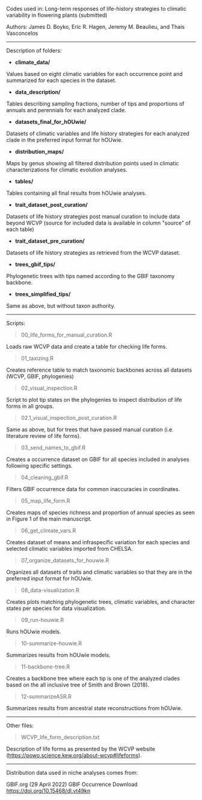 
Codes used in: Long-term responses of life-history strategies to climatic variability in flowering plants (submitted)

Authors:
James D. Boyko, Eric R. Hagen, Jeremy M. Beaulieu, and Thais Vasconcelos




----
Description of folders: 
 
- **climate_data/** 

Values based on eight climatic variables for each occurrence point and summarized for each species in the dataset.

- **data_description/** 

Tables describing sampling fractions, number of tips and proportions of annuals and perennials for each analyzed clade.

- **datasets_final_for_hOUwie/** 

Datasets of climatic variables and life history strategies for each analyzed clade in the preferred input format for hOUwie.

- **distribution_maps/**

Maps by genus showing all filtered distribution points used in climatic characterizations for climatic evolution analyses.

- **tables/** 

Tables containing all final results from hOUwie analyses.

- **trait_dataset_post_curation/** 

Datasets of life history strategies post manual curation to include data beyond WCVP (source for included data is available in column "source" of each table)

- **trait_dataset_pre_curation/** 

Datasets of life history strategies as retrieved from the WCVP dataset.

- **trees_gbif_tips/** 

Phylogenetic trees with tips named according to the GBIF taxonomy backbone.

- **trees_simplified_tips/** 

Same as above, but without taxon authority. 

----
Scripts:

> 00_life_forms_for_manual_curation.R

Loads raw WCVP data and create a table for checking life forms.

> 01_taxizing.R

Creates reference table to match taxonomic backbones across all datasets (WCVP, GBIF, phylogenies)

> 02_visual_inspection.R

Script to plot tip states on the phylogenies to inspect distribution of life forms in all groups.

> 02.1_visual_inspection_post_curation.R

Same as above, but for trees that have passed manual curation (i.e. literature review of life forms).

> 03_send_names_to_gbif.R

Creates a occurrence dataset on GBIF for all species included in analyses following specific settings.

> 04_cleaning_gbif.R

Filters GBIF occurrence data for common inaccuracies in coordinates.

> 05_map_life_form.R

Creates maps of species richness and proportion of annual species as seen in Figure 1 of the main manuscript.

> 06_get_climate_vars.R

Creates dataset of means and infraspecific variation for each species and selected climatic variables imported from CHELSA.

> 07_organize_datasets_for_houwie.R

Organizes all datasets of traits and climatic variables so that they are in the preferred input format for hOUwie.

> 08_data-visualization.R

Creates plots matching phylogenetic trees, climatic variables, and character states per species for data visualization. 

> 09_run-houwie.R

Runs hOUwie models.

> 10-summarize-houwie.R

Summarizes results from hOUwie models.

> 11-backbone-tree.R

Creates a backbone tree where each tip is one of the analyzed clades based on the all inclusive tree of Smith and Brown (2018).

> 12-summarizeASR.R

Summarizes results from ancestral state reconstructions from hOUwie.

----
Other files:

> WCVP_life_form_description.txt

Description of life forms as presented by the WCVP website (https://powo.science.kew.org/about-wcvp#lifeforms).

----
Distribution data used in niche analyses comes from:

GBIF.org (29 April 2022) GBIF Occurrence Download https://doi.org/10.15468/dl.vt49kn

